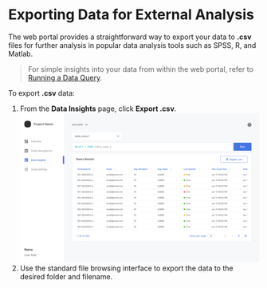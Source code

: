 
# Exporting Data for External Analysis

The web portal provides a straightforward way to export your data to **.csv** files for further analysis in popular data analysis tools such as SPSS, R, and Matlab. 

> For simple insights into your data from within the web portal, refer to [Running a Data Query](running-a-query.md).

To export **.csv** data:

1. From the **Data Insights** page, click **Export .csv**.
   ![exporting-data](../../../images/exporting-data.png)
2. Use the standard file browsing interface to export the data to the desired folder and filename.

